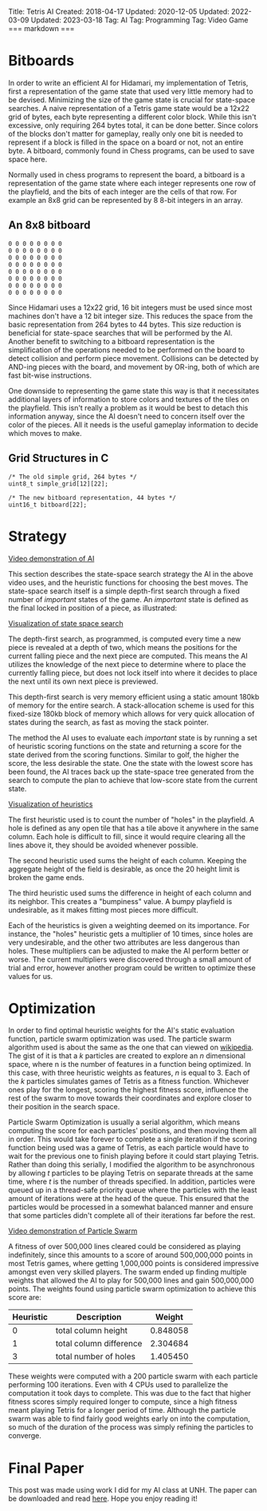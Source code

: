 Title: Tetris AI
Created: 2018-04-17
Updated: 2020-12-05
Updated: 2022-03-09
Updated: 2023-03-18
Tag: AI
Tag: Programming
Tag: Video Game
=== markdown ===
# Bitboards

In order to write an efficient AI for Hidamari, my implementation of Tetris,
first a representation of the game state that used very little memory had to be
devised. Minimizing the size of the game state is crucial for state-space
searches. A naive representation of a Tetris game state would be a 12x22 grid
of bytes, each byte representing a different color block. While this isn't
excessive, only requiring 264 bytes total, it can be done better. Since colors
of the blocks don't matter for gameplay, really only one bit is needed to
represent if a block is filled in the space on a board or not, not an entire
byte. A bitboard, commonly found in Chess programs, can be used to save space
here.

Normally used in chess programs to represent the board, a bitboard is a
representation of the game state where each integer represents one row of the
playfield, and the bits of each integer are the cells of that row. For example an
8x8 grid can be represented by 8 8-bit integers in an array.

## An 8x8 bitboard #

```
0 0 0 0 0 0 0 0
0 0 0 0 0 0 0 0
0 0 0 0 0 0 0 0
0 0 0 0 0 0 0 0
0 0 0 0 0 0 0 0
0 0 0 0 0 0 0 0
0 0 0 0 0 0 0 0
0 0 0 0 0 0 0 0 
```

Since Hidamari uses a 12x22 grid, 16 bit integers must be used since most
machines don't have a 12 bit integer size. This reduces the space from the
basic representation from 264 bytes to 44 bytes. This size reduction is
beneficial for state-space searches that will be performed by the AI. Another
benefit to switching to a bitboard representation is the simplification of the
operations needed to be performed on the board to detect collision and perform
piece movement. Collisions can be detected by AND-ing pieces with the board, and
movement by OR-ing, both of which are fast bit-wise instructions.

One downside to representing the game state this way is that it necessitates
additional layers of information to store colors and textures of the tiles on
the playfield. This isn't really a problem as it would be best to detach this
information anyway, since the AI doesn't need to concern itself over the color
of the pieces. All it needs is the useful gameplay information to decide which
moves to make.

## Grid Structures in C #

```
/* The old simple grid, 264 bytes */
uint8_t simple_grid[12][22];

/* The new bitboard representation, 44 bytes */
uint16_t bitboard[22];
```

# Strategy #

[Video demonstration of AI](/.static/tetris/ai-demo.webm)

This section describes the state-space search strategy the AI in the above
video uses, and the heuristic functions for choosing the best moves. The
state-space search itself is a simple depth-first search through a fixed number
of _important_ states of the game. An _important_ state is defined as the final
locked in position of a piece, as illustrated:

[Visualization of state space search](/.static/tetris/state-space-search.png)

The depth-first search, as programmed, is computed every time a new piece is 
revealed at a depth of two, which means the positions for the current falling
piece and the next piece are computed. This means the AI utilizes the knowledge
of the next piece to determine where to place the currently falling piece, but
does not lock itself into where it decides to place the next until its own next
piece is previewed.

This depth-first search is very memory efficient using a static amount 180kb
of memory for the entire search. A stack-allocation scheme is used for this
fixed-size 180kb block of memory which allows for very quick allocation of 
states during the search, as fast as moving the stack pointer.

The method the AI uses to evaluate each _important_ state is by running a set
of heuristic scoring functions on the state and returning a score for the state
derived from the scoring functions. Similar to golf, the higher the score, the
less desirable the state. One the state with the lowest score has been found,
the AI traces back up the state-space tree generated from the search to compute
the plan to achieve that low-score state from the current state.

[Visualization of heuristics](/.static/tetris/heuristics.png)

The first heuristic used is to count the number of "holes" in the playfield. A 
hole is defined as any open tile that has a tile above it anywhere in the same 
column. Each hole is difficult to fill, since it would require clearing all the 
lines above it, they should be avoided whenever possible.

The second heuristic used sums the height of each column. Keeping the aggregate 
height of the field is desirable, as once the 20 height limit is broken the game 
ends.

The third heuristic used sums the difference in height of each column and its 
neighbor. This creates a "bumpiness" value. A bumpy playfield is undesirable, as 
it makes fitting most pieces more difficult.

Each of the heuristics is given a weighting deemed on its importance. For
instance, the "holes" heuristic gets a multiplier of 10 times, since holes are
very undesirable, and the other two attributes are less dangerous than holes.
These multipliers can be adjusted to make the AI perform better or worse. The
current multipliers were discovered through a small amount of trial and error,
however another program could be written to optimize these values for us.

# Optimization #

In order to find optimal heuristic weights for the AI's static evaluation
function, particle swarm optimization was used. The particle swarm algorithm
used is about the same as the one that can viewed on [wikipedia](https://en.wikipedia.org/wiki/Particle_swarm_optimization).
The gist of it is that a _k_ particles are created to explore an _n_
dimensional space, where n is the number of features in a function being
optimized. In this case, with three heuristic weights as features, _n_ is equal
to 3. Each of the _k_ particles simulates games of Tetris as a fitness
function. Whichever ones play for the longest, scoring the highest fitness
score, influence the rest of the swarm to move towards their coordinates and
explore closer to their position in the search space.

Particle Swarm Optimization is usually a serial algorithm, which means computing
the score for each particles' positions, and then moving them all in order. This 
would take forever to complete a single iteration if the scoring function being
used was a game of Tetris, as each particle would have to wait for the previous
one to finish playing before it could start playing Tetris. Rather than doing 
this serially, I modified the algorithm to be asynchronous by allowing _t_ 
particles to be playing Tetris on separate threads at the same time, where _t_
is the number of threads specified. In addition, particles were queued up in
a thread-safe priority queue where the particles with the least amount of 
iterations were at the head of the queue. This ensured that the particles would
be processed in a somewhat balanced manner and ensure that some particles didn't
complete all of their iterations far before the rest.

[Video demonstration of Particle Swarm](.static/tetris/particle-swarm-visualization-demo.webm)

A fitness of over 500,000 lines cleared could be considered as playing 
indefinitely, since this amounts to a score of around 500,000,000 points in most 
Tetris games, where getting 1,000,000 points is considered impressive amongst 
even very skilled players. The swarm ended up finding multiple weights that 
allowed the AI to play for 500,000 lines and gain 500,000,000 points. The 
weights found using particle swarm optimization to achieve this score are:

| Heuristic | Description             | Weight   |
|-----------|-------------------------|----------|
| 0         | total column height     | 0.848058 |
| 1         | total column difference | 2.304684 |
| 3         | total number of holes   | 1.405450 |

These weights were computed with a 200 particle swarm with each particle 
performing 100 iterations. Even with 4 CPUs used to parallelize the 
computation it took days to complete. This was due to the fact that higher 
fitness scores simply required longer to compute, since a high fitness meant 
playing Tetris for a longer period of time. Although the particle swarm was 
able to find fairly good weights early on into the computation, so much of the 
duration of the process was simply refining the particles to converge.

# Final Paper #

This post was made using work I did for my AI class at UNH. The paper can be
downloaded and read [here](.static/tetris/paper.pdf). Hope you enjoy reading
it!
